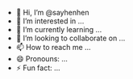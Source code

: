 - 👋 Hi, I’m @sayhenhen
- 👀 I’m interested in ...
- 🌱 I’m currently learning ...
- 💞️ I’m looking to collaborate on ...
- 📫 How to reach me ...
- 😄 Pronouns: ...
- ⚡ Fun fact: ...

<!---
sayhenhen/sayhenhen is a ✨ special ✨ repository because its `README.md` (this file) appears on your GitHub profile.
You can click the Preview link to take a look at your changes.
--->
